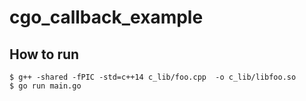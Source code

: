 # cgo_callback_example

## How to run
```
$ g++ -shared -fPIC -std=c++14 c_lib/foo.cpp  -o c_lib/libfoo.so
$ go run main.go
```


